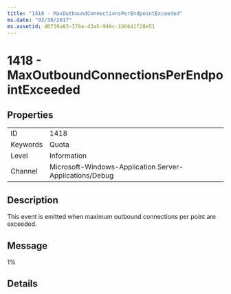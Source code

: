 ```yaml
---
title: "1418 - MaxOutboundConnectionsPerEndpointExceeded"
ms.date: "03/30/2017"
ms.assetid: d0739a83-376a-43a5-946c-1b6641f28e51
---
```

# 1418 - MaxOutboundConnectionsPerEndpointExceeded
## Properties  
  
|||  
|-|-|  
|ID|1418|  
|Keywords|Quota|  
|Level|Information|  
|Channel|Microsoft-Windows-Application Server-Applications/Debug|  
  
## Description  
 This event is emitted when maximum outbound connections per point are exceeded.  
  
## Message  
 1%  
  
## Details
